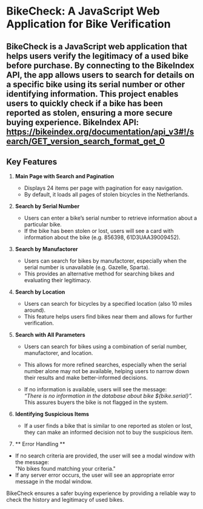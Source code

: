 # BikeCheck: A JavaScript Web Application for Bike Verification

**BikeCheck** is a JavaScript web application that helps users verify the legitimacy of a used bike before purchase. By connecting to the **BikeIndex API**, the app allows users to search for details on a specific bike using its serial number or other identifying information. This project enables users to quickly check if a bike has been reported as stolen, ensuring a more secure buying experience.
**BikeIndex API**: https://bikeindex.org/documentation/api_v3#!/search/GET_version_search_format_get_0
---

## Key Features

1. **Main Page with Search and Pagination**
   - Displays 24 items per page with pagination for easy navigation.
   - By default, it loads all pages of stolen bicycles in the Netherlands.
  
2. **Search by Serial Number**
   - Users can enter a bike’s serial number to retrieve information about a particular bike.
   - If the bike has been stolen or lost, users will see a card with information about the bike (e.g. 856398, 61D3UAA39009452).

3. **Search by Manufactorer**
   - Users can search for bikes by manufactorer, especially when the serial number is unavailable (e.g. Gazelle, Sparta).
   - This provides an alternative method for searching bikes and evaluating their legitimacy.

4. **Search by Location**
   - Users can search for bicycles by a specified location (also 10 miles around). 
   - This feature helps users find bikes near them and allows for further verification.

5. **Search with All Parameters**
   - Users can search for bikes using a combination of serial number, manufactorer, and location.
   - This allows for more refined searches, especially when the serial number alone may not be available, helping users to narrow down their results and make better-informed decisions.

   - If no information is available, users will see the message:  
     _“There is no information in the database about bike ${bike.serial}”._  
     This assures buyers the bike is not flagged in the system.
     
6. **Identifying Suspicious Items**
   - If a user finds a bike that is similar to one reported as stolen or lost, they can make an informed decision not to buy the suspicious item.
  
 7. ** Error Handling **

- If no search criteria are provided, the user will see a modal window with the message:  
  "No bikes found matching your criteria."
- If any server error occurs, the user will see an appropriate error message in the modal window.

BikeCheck ensures a safer buying experience by providing a reliable way to check the history and legitimacy of used bikes.
